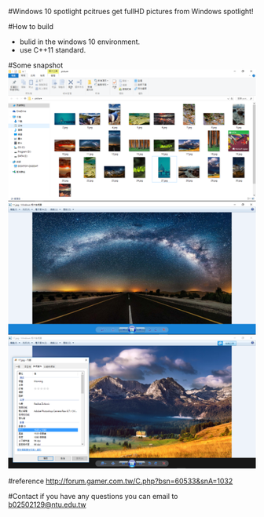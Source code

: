 #Windows 10 spotlight pcitrues
get fullHD pictures from Windows spotlight!

#How to build
* bulid in the windows 10 environment.
* use C++11 standard.

#Some snapshot 
![demo1](https://github.com/Po-wei/windows-10-pictures/blob/master/demo/demo1.PNG)
![demo2](https://github.com/Po-wei/windows-10-pictures/blob/master/demo/demo3.PNG)
![demo3](https://github.com/Po-wei/windows-10-pictures/blob/master/demo/demo2.PNG)

#reference
http://forum.gamer.com.tw/C.php?bsn=60533&snA=1032

#Contact
 if you have any questions you can email to b02502129@ntu.edu.tw